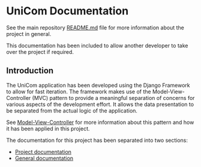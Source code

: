 # UniCom Documentation

See the main repository [README.md](http://stgit.dcs.gla.ac.uk/tp3-2018-ese1/dissertation/blob/master/README.md) file for more information about the project in general.

This documentation has been included to allow another developer to take over the project if required.

## Introduction

The UniCom application has been developed using the Django Framework to allow for fast iteration. The framework makes use of the Model-View-Controller (MVC) pattern to provide a meaningful separation of concerns for various aspects of the development effort. It allows the data presentation to be separated from the actual logic of the application.

See [Model-View-Controller](http://stgit.dcs.gla.ac.uk/tp3-2018-ese1/dissertation/blob/131-improve-program-documentation/docs/program-docs/general/Model-View-Controller.md) for more information about this pattern and how it has been applied in this project.

The documentation for this project has been separated into two sections:

* [Project documentation](http://stgit.dcs.gla.ac.uk/tp3-2018-ese1/dissertation/blob/131-improve-program-documentation/docs/program-docs/project/README.md)
* [General documentation](http://stgit.dcs.gla.ac.uk/tp3-2018-ese1/dissertation/blob/131-improve-program-documentation/docs/program-docs/general/README.md)
